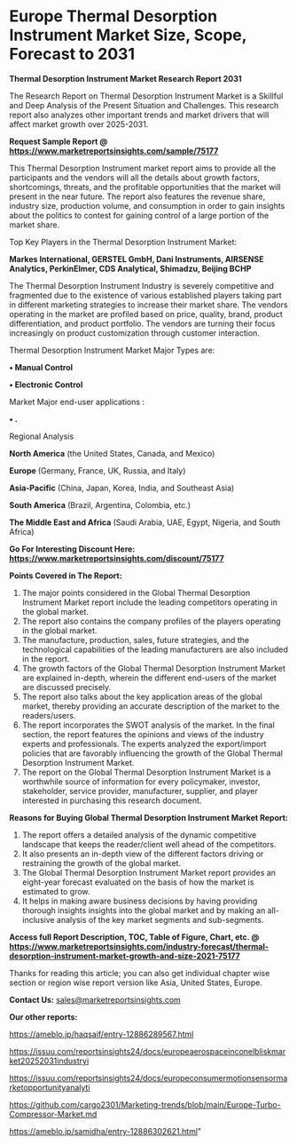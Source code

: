  # Europe Thermal Desorption Instrument Market Size, Scope, Forecast to 2031

<strong>Thermal Desorption Instrument Market Research Report 2031</strong>

The Research Report on Thermal Desorption Instrument Market is a Skillful and Deep Analysis of the Present Situation and Challenges. This research report also analyzes other important trends and market drivers that will affect market growth over 2025-2031.

<strong>Request Sample Report @ <a href=https://www.marketreportsinsights.com/sample/75177>https://www.marketreportsinsights.com/sample/75177</a></strong>

This Thermal Desorption Instrument market report aims to provide all the participants and the vendors will all the details about growth factors, shortcomings, threats, and the profitable opportunities that the market will present in the near future. The report also features the revenue share, industry size, production volume, and consumption in order to gain insights about the politics to contest for gaining control of a large portion of the market share.

Top Key Players in the Thermal Desorption Instrument Market:

<strong>Markes International, GERSTEL GmbH, Dani Instruments, AIRSENSE Analytics, PerkinElmer, CDS Analytical, Shimadzu, Beijing BCHP</strong>

The Thermal Desorption Instrument Industry is severely competitive and fragmented due to the existence of various established players taking part in different marketing strategies to increase their market share. The vendors operating in the market are profiled based on price, quality, brand, product differentiation, and product portfolio. The vendors are turning their focus increasingly on product customization through customer interaction.

Thermal Desorption Instrument Market Major Types are:

<strong>• Manual Control

• Electronic Control</strong>

Market Major end-user applications :

<strong>• .</strong>

Regional Analysis

</u><strong><b>North America</b></strong> (the United States, Canada, and Mexico)

<strong><b>Europe </b></strong>(Germany, France, UK, Russia, and Italy)

<strong><b>Asia-Pacific</b></strong> (China, Japan, Korea, India, and Southeast Asia)

<strong><b>South America</b></strong> (Brazil, Argentina, Colombia, etc.)

<strong><b>The Middle East and Africa</b></strong> (Saudi Arabia, UAE, Egypt, Nigeria, and South Africa)

<strong>Go For Interesting Discount Here: <a href=https://www.marketreportsinsights.com/discount/75177>https://www.marketreportsinsights.com/discount/75177</a></strong>

<strong>Points Covered in The Report:</strong>
<ol>
  <li>The major points considered in the Global Thermal Desorption Instrument Market report include the leading competitors operating in the global market.</li>
  <li>The report also contains the company profiles of the players operating in the global market.</li>
  <li>The manufacture, production, sales, future strategies, and the technological capabilities of the leading manufacturers are also included in the report.</li>
  <li>The growth factors of the Global Thermal Desorption Instrument Market are explained in-depth, wherein the different end-users of the market are discussed precisely.</li>
  <li>The report also talks about the key application areas of the global market, thereby providing an accurate description of the market to the readers/users.</li>
  <li>The report incorporates the SWOT analysis of the market. In the final section, the report features the opinions and views of the industry experts and professionals. The experts analyzed the export/import policies that are favorably influencing the growth of the Global Thermal Desorption Instrument Market.</li>
  <li>The report on the Global Thermal Desorption Instrument Market is a worthwhile source of information for every policymaker, investor, stakeholder, service provider, manufacturer, supplier, and player interested in purchasing this research document.</li>
</ol>
<strong>Reasons for Buying Global Thermal Desorption Instrument Market Report:</strong>

<ol>
  <li>The report offers a detailed analysis of the dynamic competitive landscape that keeps the reader/client well ahead of the competitors.</li>
  <li>It also presents an in-depth view of the different factors driving or restraining the growth of the global market.</li>
  <li>The Global Thermal Desorption Instrument Market report provides an eight-year forecast evaluated on the basis of how the market is estimated to grow.</li>
  <li>It helps in making aware business decisions by having providing thorough insights insights into the global market and by making an all-inclusive analysis of the key market segments and sub-segments.</li>
</ol>
<strong>Access full Report Description, TOC, Table of Figure, Chart, etc. @ <a href=https://www.marketreportsinsights.com/industry-forecast/thermal-desorption-instrument-market-growth-and-size-2021-75177>https://www.marketreportsinsights.com/industry-forecast/thermal-desorption-instrument-market-growth-and-size-2021-75177</a></strong>


Thanks for reading this article; you can also get individual chapter wise section or region wise report version like Asia, United States, Europe.

<strong>Contact Us:</strong>
sales@marketreportsinsights.com

<strong>Our other reports:</strong>

<a href=https://ameblo.jp/haqsaif/entry-12886289567.html>https://ameblo.jp/haqsaif/entry-12886289567.html</a>

<a href=https://issuu.com/reportsinsights24/docs/europeaerospaceinconelbliskmarket20252031industryi>https://issuu.com/reportsinsights24/docs/europeaerospaceinconelbliskmarket20252031industryi</a>

<a href=https://issuu.com/reportsinsights24/docs/europeconsumermotionsensormarketopportunityanalyti>https://issuu.com/reportsinsights24/docs/europeconsumermotionsensormarketopportunityanalyti</a>

<a href=https://github.com/cargo2301/Marketing-trends/blob/main/Europe-Turbo-Compressor-Market.md>https://github.com/cargo2301/Marketing-trends/blob/main/Europe-Turbo-Compressor-Market.md</a>

<a href=https://ameblo.jp/samidha/entry-12886302621.html>https://ameblo.jp/samidha/entry-12886302621.html</a>"

